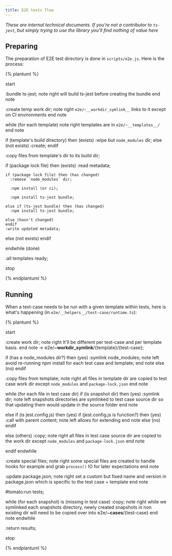 ```yaml
---
title: E2E tests flow
---
```

*These are internal technical documents. If you're not a contributor to `ts-jest`, but simply trying to use the library you'll find nothing of value here*

## Preparing

The preparation of E2E test directory is done in `scripts/e2e.js`. Here is the process:

{% plantuml %}

start

:bundle ts-jest;
note right
  will build ts-jest before creating the bundle
end note

:create temp work dir;
note right
  `e2e/~__workdir_symlink__` links to it
  except on CI environments
end note

while (for each template)
  note right
    templates are in `e2e/~__templates__/`
  end note

  if (template's build directory) then (exists)
    :wipe but `node_modules` dir;
  else (not exists)
    :create;
  endif

  :copy files from template's dir to its build dir;

  if (package lock file) then (exists)
    :read metadata;

    if (package lock file) then (has changed)
      :remove `node_modules` dir;

      :npm install (or ci);

      :npm install ts-jest bundle;

    else if (ts-jest bundle) then (has changed)
      :npm install ts-jest bundle;

    else (hasn't changed)
    endif
    :write updated metadata;

  else (not exists)
  endif

endwhile (done)

:all templates ready;

stop

{% endplantuml %}

## Running

When a test-case needs to be run with a given template within tests, here is what's happening (in `e2e/__helpers__/test-case/runtime.ts`):

{% plantuml %}

start

:create work dir;
note right
  It'll be different per test-case
  and per template basis.
end note
-> e2e/~__workdir_symlink__/{template}/{test-case};

if (has a node_modules dir?) then (yes)
  :symlink node_modules;
  note left
    avoid re-running npm install
    for each test case and template;
  end note
else (no)
endif

:copy files from template;
note right
  all files in template dir are
  copied to test case work dir
  except `node_modules` and
  `package-lock.json`
end note

while (for each file in test case dir)
  if (is snapshot dir) then (yes)
    :symlink dir;
    note left
      snapshots directories are symlinked
      to test case source dir so that
      updating them would update in the
      source folder
    end note

  else if (is jest.config.js) then (yes)
    if (jest.config.js is function?) then (yes)
      :call with parent content;
      note left
        allows for
        extending
      end note
    else (no)
    endif

  else (others)
    :copy;
    note right
      all files in test case source
      dir are copied to the work dir
      except `node_modules` and
      `package-lock.json`
    end note

  endif
endwhile

:create special files;
note right
  some special files are created
  to handle hooks for example and
  grab `process()` IO for later
  expectations
end note

:update package.json;
note right
  set a custom but fixed name
  and version in package.json
  which is specific to the
  test case + template
end note

#tomato:run tests;

while (for each snapshot) is (missing in test case)
  :copy;
  note right
    while we symlinked each snapshots
    directory, newly created snapshots
    in non existing dir will need to
    be copied over into
    e2e/~__cases__/{test-case}
  end note
endwhile

:return results;

stop

{% endplantuml %}
